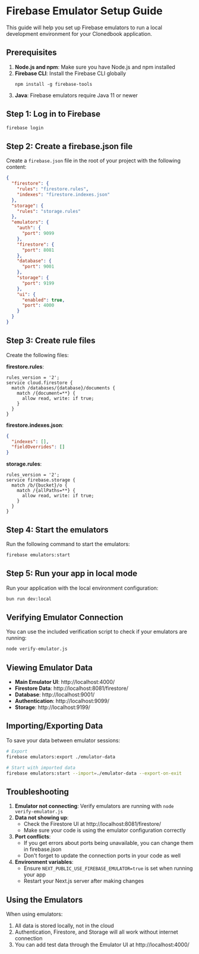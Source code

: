 # Firebase Emulator Setup Guide

This guide will help you set up Firebase emulators to run a local development environment for your Clonedbook application.

## Prerequisites

1. **Node.js and npm**: Make sure you have Node.js and npm installed
2. **Firebase CLI**: Install the Firebase CLI globally
   ```
   npm install -g firebase-tools
   ```
3. **Java**: Firebase emulators require Java 11 or newer

## Step 1: Log in to Firebase

```bash
firebase login
```

## Step 2: Create a firebase.json file

Create a `firebase.json` file in the root of your project with the following content:

```json
{
  "firestore": {
    "rules": "firestore.rules",
    "indexes": "firestore.indexes.json"
  },
  "storage": {
    "rules": "storage.rules"
  },
  "emulators": {
    "auth": {
      "port": 9099
    },
    "firestore": {
      "port": 8081
    },
    "database": {
      "port": 9001
    },
    "storage": {
      "port": 9199
    },
    "ui": {
      "enabled": true,
      "port": 4000
    }
  }
}
```

## Step 3: Create rule files

Create the following files:

**firestore.rules**:

```
rules_version = '2';
service cloud.firestore {
  match /databases/{database}/documents {
    match /{document=**} {
      allow read, write: if true;
    }
  }
}
```

**firestore.indexes.json**:

```json
{
  "indexes": [],
  "fieldOverrides": []
}
```

**storage.rules**:

```
rules_version = '2';
service firebase.storage {
  match /b/{bucket}/o {
    match /{allPaths=**} {
      allow read, write: if true;
    }
  }
}
```

## Step 4: Start the emulators

Run the following command to start the emulators:

```bash
firebase emulators:start
```

## Step 5: Run your app in local mode

Run your application with the local environment configuration:

```bash
bun run dev:local
```

## Verifying Emulator Connection

You can use the included verification script to check if your emulators are running:

```bash
node verify-emulator.js
```

## Viewing Emulator Data

- **Main Emulator UI**: http://localhost:4000/
- **Firestore Data**: http://localhost:8081/firestore/
- **Database**: http://localhost:9001/
- **Authentication**: http://localhost:9099/
- **Storage**: http://localhost:9199/

## Importing/Exporting Data

To save your data between emulator sessions:

```bash
# Export
firebase emulators:export ./emulator-data

# Start with imported data
firebase emulators:start --import=./emulator-data --export-on-exit
```

## Troubleshooting

1. **Emulator not connecting**: Verify emulators are running with `node verify-emulator.js`
2. **Data not showing up**:
   - Check the Firestore UI at http://localhost:8081/firestore/
   - Make sure your code is using the emulator configuration correctly
3. **Port conflicts**:
   - If you get errors about ports being unavailable, you can change them in firebase.json
   - Don't forget to update the connection ports in your code as well
4. **Environment variables**:
   - Ensure `NEXT_PUBLIC_USE_FIREBASE_EMULATOR=true` is set when running your app
   - Restart your Next.js server after making changes

## Using the Emulators

When using emulators:

1. All data is stored locally, not in the cloud
2. Authentication, Firestore, and Storage will all work without internet connection
3. You can add test data through the Emulator UI at http://localhost:4000/
